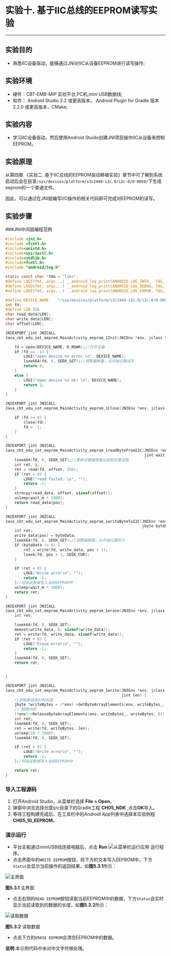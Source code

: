 # 实验十. 基于IIC总线的EEPROM读写实验

---
##  实验目的

* 熟悉IIC设备驱动，能够通过JNI对IIC从设备EEPROM进行读写操作; 

##  实验环境

* 硬件：CBT-EMB-MIP 实验平台,PC机,mini USB数据线;
* 软件： Android Studio 2.2 或更高版本， Android Plugin for Gradle 版本 2.2.0 或更高版本，CMake;

##  实验内容

* 学习IIC设备驱动，然后使用Android Stuido创建JNI项目操作IIC从设备来控制EEPROM。

##  实验原理

从第四章.《实验二. 基于IIC总线的EEPROM驱动移植实验》章节中可了解到系统启动后会在目录`/sys/devices/platform/s3c2440-i2c.0/i2c-0/0-0050/`下生成eeprom的一个普通文件。

因此，可以通过在JNI层编写I/O操作的相关代码即可完成对EEPROM的读写。

##  实验步骤

###JNI中间层编程范例  

```c
#include <jni.h>
#include <fcntl.h>
#include<unistd.h>
#include<sys/ioctl.h>
#include<stdlib.h>
#include<fcntl.h>
#include "android/log.h"

static const char *TAG = "libs";
#define LOGI(fmt, args...) __android_log_print(ANDROID_LOG_INFO,  TAG, fmt, ##args)
#define LOGD(fmt, args...) __android_log_print(ANDROID_LOG_DEBUG, TAG, fmt, ##args)
#define LOGE(fmt, args...) __android_log_print(ANDROID_LOG_ERROR, TAG, fmt, ##args)

#define DEVICE_NAME    "/sys/devices/platform/s3c2440-i2c.0/i2c-0/0-0050/eeprom"
int fd;
#define LEN 256
char read_data[LEN];
char write_data[LEN];
char offset[LEN];

JNIEXPORT jint JNICALL
Java_cbt_edu_iot_eeprom_MainActivity_eeprom_1Init(JNIEnv *env, jclass type) {

    fd = open(DEVICE_NAME, O_RDWR);//打开设备
    if (fd == -1) {
        LOGI("open device %s error \n", DEVICE_NAME);
        lseek64(fd, 0, SEEK_SET);//调整偏移量，从开始位置读写
        return 0;
    }
    else {
        LOGI("open device %s ok! \n", DEVICE_NAME);
        return 1;
    }
}

JNIEXPORT jint JNICALL
Java_cbt_edu_iot_eeprom_MainActivity_eeprom_1Close(JNIEnv *env, jclass type) {

    if (fd >= 0) {
        close(fd);
        fd = -1;
    }
}

JNIEXPORT jint JNICALL
Java_cbt_edu_iot_eeprom_MainActivity_eeprom_1readByteFromI2C(JNIEnv *env, jclass type, jint pos,
                                                             jint wait_m) {
    lseek64(fd, 0, SEEK_SET);//重新设置偏移量从起始位置读取
    int ret, i;
    ret = read(fd, offset, 256);
    if (ret < 0) {
        LOGE("read failed. \n", "");
        return -1;
    }
    strncpy(read_data, offset, sizeof(offset));
    usleep(wait_m * 1000);
    return read_data[pos];
}

JNIEXPORT jint JNICALL
Java_cbt_edu_iot_eeprom_MainActivity_eeprom_1writeByteToI2C(JNIEnv *env, jclass type, jint pos,
                                                            jbyte byteData, jint wait_m) {
    int ret;
    write_data[pos] = byteData;
    lseek64(fd, 0, SEEK_SET);//调整偏移量，从开始位置写入
    if (byteData != 0) {
        ret = write(fd, write_data, pos + 1);  
        lseek(fd, pos + 1, SEEK_CUR);
    }

    if (ret < 0) {
        LOGE("Write error\n", "");
        return -1;
    }//将指定数据写入当前EEPROM中
    usleep(wait_m * 1000);
    return ret;
}

JNIEXPORT jint JNICALL
Java_cbt_edu_iot_eeprom_MainActivity_eeprom_1erase(JNIEnv *env, jclass type) {
    int ret;

    lseek64(fd, 0, SEEK_SET);
    memset(write_data, 0, sizeof(write_data));
    ret = write(fd, write_data, sizeof(write_data));
    if (ret < 0) {
        LOGE("Erase error\n", "");
        return -1;
    }
    lseek64(fd, 0, SEEK_SET);
    return ret;


}

JNIEXPORT jint JNICALL
Java_cbt_edu_iot_eeprom_MainActivity_eeprom_1write(JNIEnv *env, jclass type, jbyteArray writeBytes_,
                                                   jint len) {
    //获取数组指针和长度
    jbyte *writeBytes = (*env)->GetByteArrayElements(env, writeBytes_, NULL);
    // 释放内存
    (*env)->ReleaseByteArrayElements(env, writeBytes_, writeBytes, 0);
    int ret;
    lseek64(fd, 0, SEEK_SET);
    ret = write(fd, writeBytes, len);
    usleep(10 * 1000);
    lseek64(fd, 0, SEEK_SET);

    if (ret < 0) {
        LOGE("Write error\n", "");
        return -1;
    }//将指定数据写入当前EEPROM中

    return ret;
}
```


### 导入工程源码

1.  打开Android Studio，从菜单栏选择 **File \> Open**。
2.  弹窗中浏览选择光盘src目录下的Gradle工程 **CH05_NDK** ,点击**OK**导入。
3.  等待工程构建完成后，在工具栏中的*Android App*列表中选择本实验例程**CH05_10_EEPROM**。

### 演示运行

- 平台主板通过miniUSB线连接电脑后，点击 **Run**
![从菜单栏运行应用](https://developer.android.com/studio/images/buttons/toolbar-run.png)
运行程序。
- 点击界面中的`WRITE EEPROM`按钮，将下方的文本写入EEPROM中，下方`Status`会显示当前操作的返回结果，如**图5.3.1**所示：

![主界面](/chapter5/experiment10/ch05_10_ui01.png)

**图5.3.1** 主界面

- 点击右侧的`READ EEPROM`按钮读取当前EEPROM中的数据，下方`Status`会实时显示当前读取到的数据的长度，如**图5.3.2**所示：

![读取数据](/chapter5/experiment10/ch05_10_ui02.png)

**图5.3.2** 读取数据

- 点击下方的`ERASE EEPROM`会清空EEPROM中的数据。

**说明**:本示例代码中未对中文字符做处理。

